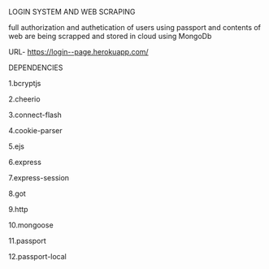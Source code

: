 LOGIN SYSTEM AND WEB SCRAPING

full authorization and authetication of users using passport
and contents of web are being scrapped and stored in cloud
using MongoDb

URL-  https://login--page.herokuapp.com/

DEPENDENCIES

1.bcryptjs

2.cheerio

3.connect-flash

4.cookie-parser

5.ejs

6.express

7.express-session

8.got

9.http

10.mongoose

11.passport

12.passport-local
